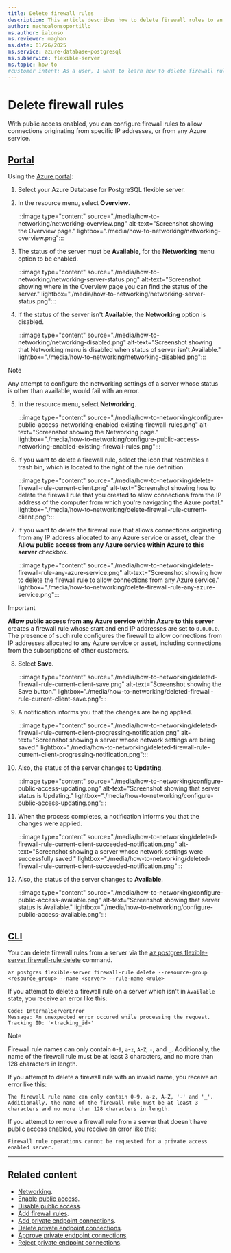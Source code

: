 ```yaml
---
title: Delete firewall rules
description: This article describes how to delete firewall rules to an Azure Database for PostgreSQL flexible server.
author: nachoalonsoportillo
ms.author: ialonso
ms.reviewer: maghan
ms.date: 01/26/2025
ms.service: azure-database-postgresql
ms.subservice: flexible-server
ms.topic: how-to
#customer intent: As a user, I want to learn how to delete firewall rules to an Azure Database for PostgreSQL flexible server.
---
```


# Delete firewall rules

With public access enabled, you can configure firewall rules to allow connections originating from specific IP addresses, or from any Azure service.

## [Portal](#tab/portal-delete-firewall-rules)

Using the [Azure portal](https://portal.azure.com/):

1. Select your Azure Database for PostgreSQL flexible server.

2. In the resource menu, select **Overview**.

    :::image type="content" source="./media/how-to-networking/networking-overview.png" alt-text="Screenshot showing the Overview page." lightbox="./media/how-to-networking/networking-overview.png":::

3. The status of the server must be **Available**, for the **Networking** menu option to be enabled.

    :::image type="content" source="./media/how-to-networking/networking-server-status.png" alt-text="Screenshot showing where in the Overview page you can find the status of the server." lightbox="./media/how-to-networking/networking-server-status.png":::

4. If the status of the server isn't **Available**, the **Networking** option is disabled.

    :::image type="content" source="./media/how-to-networking/networking-disabled.png" alt-text="Screenshot showing that Networking menu is disabled when status of server isn't Available." lightbox="./media/how-to-networking/networking-disabled.png":::

> [!NOTE]
> Any attempt to configure the networking settings of a server whose status is other than available, would fail with an error.

5. In the resource menu, select **Networking**.

    :::image type="content" source="./media/how-to-networking/configure-public-access-networking-enabled-existing-firewall-rules.png" alt-text="Screenshot showing the Networking page." lightbox="./media/how-to-networking/configure-public-access-networking-enabled-existing-firewall-rules.png":::

6. If you want to delete a firewall rule, select the icon that resembles a trash bin, which is located to the right of the rule definition.

    :::image type="content" source="./media/how-to-networking/delete-firewall-rule-current-client.png" alt-text="Screenshot showing how to delete the firewall rule that you created to allow connections from the IP address of the computer from which you're navigating the Azure portal." lightbox="./media/how-to-networking/delete-firewall-rule-current-client.png":::

7. If you want to delete the firewall rule that allows connections originating from any IP address allocated to any Azure service or asset, clear the **Allow public access from any Azure service within Azure to this server** checkbox.

    :::image type="content" source="./media/how-to-networking/delete-firewall-rule-any-azure-service.png" alt-text="Screenshot showing how to delete the firewall rule to allow connections from any Azure service." lightbox="./media/how-to-networking/delete-firewall-rule-any-azure-service.png":::

> [!IMPORTANT]
> **Allow public access from any Azure service within Azure to this server** creates a firewall rule whose start and end IP addresses are set to `0.0.0.0`. The presence of such rule configures the firewall to allow connections from IP addresses allocated to any Azure service or asset, including connections from the subscriptions of other customers.

8. Select **Save**.

    :::image type="content" source="./media/how-to-networking/deleted-firewall-rule-current-client-save.png" alt-text="Screenshot showing the Save button." lightbox="./media/how-to-networking/deleted-firewall-rule-current-client-save.png":::

9. A notification informs you that the changes are being applied.

    :::image type="content" source="./media/how-to-networking/deleted-firewall-rule-current-client-progressing-notification.png" alt-text="Screenshot showing a server whose network settings are being saved." lightbox="./media/how-to-networking/deleted-firewall-rule-current-client-progressing-notification.png":::

10. Also, the status of the server changes to **Updating**.

    :::image type="content" source="./media/how-to-networking/configure-public-access-updating.png" alt-text="Screenshot showing that server status is Updating." lightbox="./media/how-to-networking/configure-public-access-updating.png":::

11. When the process completes, a notification informs you that the changes were applied.

    :::image type="content" source="./media/how-to-networking/deleted-firewall-rule-current-client-succeeded-notification.png" alt-text="Screenshot showing a server whose network settings were successfully saved." lightbox="./media/how-to-networking/deleted-firewall-rule-current-client-succeeded-notification.png":::

12. Also, the status of the server changes to **Available**.

    :::image type="content" source="./media/how-to-networking/configure-public-access-available.png" alt-text="Screenshot showing that server status is Available." lightbox="./media/how-to-networking/configure-public-access-available.png":::

## [CLI](#tab/cli-delete-firewall-rules)

You can delete firewall rules from a server via the [az postgres flexible-server firewall-rule delete](/cli/azure/postgres/flexible-server/firewall-rule#az-postgres-flexible-server-firewall-rule-delete) command.

```azurecli-interactive
az postgres flexible-server firewall-rule delete --resource-group <resource_group> --name <server> --rule-name <rule>
```

If you attempt to delete a firewall rule on a server which isn't in `Available` state, you receive an error like this:

```output
Code: InternalServerError
Message: An unexpected error occured while processing the request. Tracking ID: '<tracking_id>'
```

> [!NOTE]
> Firewall rule names can only contain `0`-`9`, `a`-`z`, `A`-`Z`, `-`, and `_`. Additionally, the name of the firewall rule must be at least 3 characters, and no more than 128 characters in length.

If you attempt to delete a firewall rule with an invalid name, you receive an error like this:

```output
The firewall rule name can only contain 0-9, a-z, A-Z, '-' and '_'. Additionally, the name of the firewall rule must be at least 3 characters and no more than 128 characters in length. 
```

If you attempt to remove a firewall rule from a server that doesn't have public access enabled, you receive an error like this:

```output
Firewall rule operations cannot be requested for a private access enabled server.
```

---

## Related content

- [Networking](how-to-networking.md).
- [Enable public access](how-to-networking-servers-deployed-public-access-enable-public-access.md).
- [Disable public access](how-to-networking-servers-deployed-public-access-disable-public-access.md).
- [Add firewall rules](how-to-networking-servers-deployed-public-access-add-firewall-rules.md).
- [Add private endpoint connections](how-to-networking-servers-deployed-public-access-add-private-endpoint-connections.md).
- [Delete private endpoint connections](how-to-networking-servers-deployed-public-access-delete-private-endpoint-connections.md).
- [Approve private endpoint connections](how-to-networking-servers-deployed-public-access-approve-private-endpoint-connections.md).
- [Reject private endpoint connections](how-to-networking-servers-deployed-public-access-reject-private-endpoint-connections.md).

